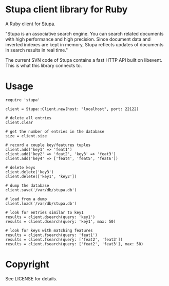 Stupa client library for Ruby
=============================

A Ruby client for [Stupa](http://code.google.com/p/stupa/).

"Stupa is an associative search engine.
You can search related documents with high performance and high precision.
Since document data and inverted indexes are kept in memory,
Stupa reflects updates of documents in search results in real time."

The current SVN code of Stupa contains a fast HTTP API built on libevent.
This is what this library connects to.

Usage
=====

    require 'stupa'

    client = Stupa::Client.new(host: "localhost", port: 22122)

    # delete all entries
    client.clear

    # get the number of entries in the database
    size = client.size

    # record a couple key/features tuples
    client.add('key1' => 'feat1')
    client.add('key2' => 'feat2', 'key3' => 'feat3')
    client.add('key4' => ['feat4', 'feat5', 'feat6'])

    # delete keys
    client.delete('key3')
    client.delete(['key1', 'key2'])

    # dump the database
    client.save('/var/db/stupa.db')

    # load from a dump
    client.load('/var/db/stupa.db')

    # look for entries similar to key1
    results = client.dsearch(query: 'key1')
    results = client.dsearch(query: 'key1', max: 50)

    # look for keys with matching features
    results = client.fsearch(query: 'feat1')
    results = client.fsearch(query: ['feat2', 'feat3'])
    results = client.fsearch(query: ['feat2', 'feat3'], max: 50)

Copyright
=========

See LICENSE for details.
